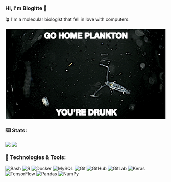 ### Hi, I'm Biogitte 👋

🪴 I'm a molecular biologist that fell in love with computers.

<p align="center">
  <img src="copepod.gif" />
</p>

### ⌨️ Stats:
<a href="https://github.com/biogitte/github-readme-stats">
  <img align="center" src="https://github-readme-stats.vercel.app/api?username=biogitte&show_icons=true&layout=compact" />
</a>
<a href="https://github.com/biogitte/github-readme-stats">
  <img align="center" src="https://github-readme-stats.vercel.app/api/top-langs/?username=biogitte&show_icons=true&layout=compact" />
</a>


### 🔧 Technologies & Tools:

![Bash](https://img.shields.io/badge/-Bash-informational?style=flat&logo=gnu-bash&logoColor=white&color=blue)
![R](https://img.shields.io/badge/-R-informational?style=flat&logo=gnu-bash&logoColor=white&color=blue)
![Docker](https://img.shields.io/badge/-Docker-informational?style=flat&logo=docker&logoColor=white&color=blue)
![MySQL](https://img.shields.io/badge/-MySQL-black?style=flat-square&logo=mysql&logoColor=white&color=blue)
![Git](https://img.shields.io/badge/-Git-black?style=flat-square&logo=git&logoColor=white&color=blue)
![GitHub](https://img.shields.io/badge/-GitHub-181717?style=flat-square&logo=github&logoColor=white&color=blue)
![GitLab](https://img.shields.io/badge/-GitLab-FCA121?style=flat-square&logo=gitlab&logoColor=white&color=blue)
![Keras](https://img.shields.io/badge/-Keras-black?style=flat-square&logo=Keras&logoColor=white&color=blue)
![TensorFlow](https://img.shields.io/badge/-TensorFlow-black?style=flat-square&logo=TensorFlow&logoColor=white&color=blue)
![Pandas](https://img.shields.io/badge/-pandas-black?style=flat-square&logo=pandas&logoColor=white&color=blue)
![NumPy](https://img.shields.io/badge/-numpy-black?style=flat-square&logo=numpy&logoColor=white&color=blue)
